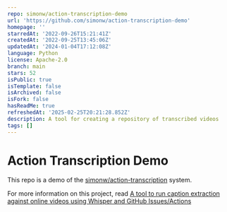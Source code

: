 ```yaml
---
repo: simonw/action-transcription-demo
url: 'https://github.com/simonw/action-transcription-demo'
homepage: ''
starredAt: '2022-09-26T15:21:41Z'
createdAt: '2022-09-25T13:45:06Z'
updatedAt: '2024-01-04T17:12:08Z'
language: Python
license: Apache-2.0
branch: main
stars: 52
isPublic: true
isTemplate: false
isArchived: false
isFork: false
hasReadMe: true
refreshedAt: '2025-02-25T20:21:28.852Z'
description: A tool for creating a repository of transcribed videos
tags: []
---
```


# Action Transcription Demo

This repo is a demo of the [simonw/action-transcription](https://github.com/simonw/action-transcription) system.

For more information on this project, read [A tool to run caption extraction against online videos using Whisper and GitHub Issues/Actions](https://simonwillison.net/2022/Sep/30/action-transcription/)
